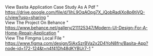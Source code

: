 View Basita Application Case Study As A Pdf " https://drive.google.com/file/d/1ihL9OqAOpg7X_iQobRadjXo8p6tjVQ-c/view?usp=sharing "        
View The Project On Behance " https://www.behance.net/gallery/211125347/Modern-UI-Design-For-A-Home-Repair-Application "                   
View The Fimgma Local File " https://www.figma.com/design/5lAxSzrBVa2x2D4YoN8fry/Basita-App?node-id=172-124&t=n4f41Dh48dKYBUr7-1 " 
